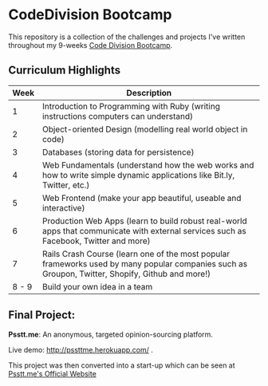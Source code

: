 # CodeDivision Bootcamp

This repository is a collection of the challenges and projects I've written throughout my 9-weeks [Code Division Bootcamp](http://codedivision.academy/).

## Curriculum Highlights

| Week | Description |
| ---- | ----------- |
| 1 | Introduction to Programming with Ruby (writing instructions computers can understand) |
| 2 | Object-oriented Design (modelling real world object in code) |
| 3 | Databases (storing data for persistence) |
| 4 | Web Fundamentals (understand how the web works and how to write simple dynamic applications like Bit.ly, Twitter, etc.) |
| 5 | Web Frontend (make your app beautiful, useable and interactive) |
| 6 | Production Web Apps (learn to build robust real-world apps that communicate with external services such as Facebook, Twitter and more) |
| 7 | Rails Crash Course (learn one of the most popular frameworks used by many popular companies such as Groupon, Twitter, Shopify, Github and more!) |
| 8 - 9 | Build your own idea in a team |

## Final Project: 
**Psstt.me**: An anonymous, targeted opinion-sourcing platform. 

Live demo: http://pssttme.herokuapp.com/ . 

This project was then converted into a start-up which can be seen at [Psstt.me's Official Website](https://psstt.me)